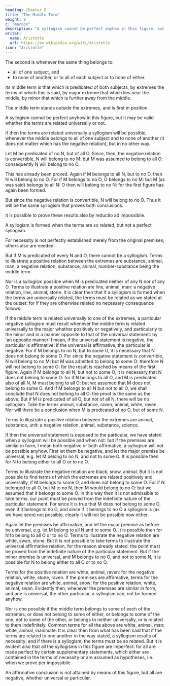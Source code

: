 ```yaml
---
heading: Chapter 5
title: "The Middle Term"
weight: 8
c: "maroon"
description: "A syllogism cannot be perfect anyhow in this figure, but it may be valid whether the terms are related universally or not"
writer:
  name: Aristotle 
  url: https://en.wikipedia.org/wiki/Aristotle
icon: "Aristotle"
---
```




The second is whenever the same thing belongs to:
- all of one subject, and
- to none of another, or
 to all of each subject or to none of either.

Its middle term is that which is predicated of both subjects, by extremes the terms of which this is said, by major extreme that which lies near the middle, by minor that which is further away from the middle.

The middle term stands outside the extremes, and is first in position.

A syllogism cannot be perfect anyhow in this figure, but it may be valid whether the terms are related universally or not.

If then the terms are related universally a syllogism will be possible, whenever the middle
belongs to all of one subject and to none of another (it does not matter which has the negative
relation), but in no other way. 

Let M be predicated of no N, but of all O. Since, then, the negative relation is convertible, N will belong to no M: but M was assumed to belong to all O:
consequently N will belong to no O. 

This has already been proved. Again if M belongs to all N,
but to no O, then N will belong to no O. For if M belongs to no O, O belongs to no M: but M (as
was said) belongs to all N: O then will belong to no N: for the first figure has again been formed.

But since the negative relation is convertible, N will belong to no O. Thus it will be the same
syllogism that proves both conclusions.

It is possible to prove these results also by reductio ad impossibile.

A syllogism is formed when the terms are so related, but not a perfect syllogism.

For necessity is not perfectly established merely from the original premises; others
also are needed.

But if M is predicated of every N and O, there cannot be a syllogism. Terms to illustrate a
positive relation between the extremes are substance, animal, man; a negative relation, substance, animal, number-substance being the middle term.

Nor is a syllogism possible when M is predicated neither of any N nor of any O. Terms to
illustrate a positive relation are line, animal, man: a negative relation, line, animal, stone.
It is clear then that if a syllogism is formed when the terms are universally related, the terms
must be related as we stated at the outset: for if they are otherwise related no necessary
consequence follows.

If the middle term is related universally to one of the extremes, a particular negative syllogism
must result whenever the middle term is related universally to the major whether positively or
negatively, and particularly to the minor and in a manner opposite to that of the universal
statement: by 'an opposite manner' I mean, if the universal statement is negative, the particular is affirmative: if the universal is affirmative, the particular is negative. For if M belongs to no N, but to some O, it is necessary that N does not belong to some O. For since the negative statement is convertible, N will belong to no M: but M was admitted to belong to some O: therefore N will not belong to some O: for the result is reached by means of the first figure. Again if M belongs to all N, but not to some O, it is necessary that N does not belong to some O: for if N belongs to all O, and M is predicated also of all N, M must belong to all O: but we assumed that M does not belong to some O. And if M belongs to all N but not to all O, we shall conclude that N does not belong to all O: the proof is the same as the above. But if M is predicated of all O, but not of all N, there will be no syllogism. Take the terms animal, substance, raven; animal, white, raven. Nor will there be a conclusion when M is predicated of no O, but of some N. 

Terms to illustrate a positive relation between the extremes are animal, substance, unit: a negative relation, animal, substance, science.

If then the universal statement is opposed to the particular, we have stated when a syllogism will
be possible and when not: but if the premises are similar in form, I mean both negative or both
affirmative, a syllogism will not be possible anyhow. First let them be negative, and let the major premise be universal, e.g. let M belong to no N, and not to some O. It is possible then for N to belong either to all O or to no O. 

Terms to illustrate the negative relation are black, snow,
animal. But it is not possible to find terms of which the extremes are related positively and
universally, if M belongs to some O, and does not belong to some O. For if N belonged to all O,
but M to no N, then M would belong to no O: but we assumed that it belongs to some O. In this
way then it is not admissible to take terms: our point must be proved from the indefinite nature of
the particular statement. For since it is true that M does not belong to some O, even if it belongs
to no O, and since if it belongs to no O a syllogism is (as we have seen) not possible, clearly it
will not be possible now either.

Again let the premises be affirmative, and let the major premise as before be universal, e.g. let M
belong to all N and to some O. It is possible then for N to belong to all O or to no O. Terms to
illustrate the negative relation are white, swan, stone. But it is not possible to take terms to
illustrate the universal affirmative relation, for the reason already stated: the point must be
proved from the indefinite nature of the particular statement. But if the minor premise is
universal, and M belongs to no O, and not to some N, it is possible for N to belong either to all O or to no O.

Terms for the positive relation are white, animal, raven: for the negative relation,
white, stone, raven. If the premises are affirmative, terms for the negative relation are white,
animal, snow; for the positive relation, white, animal, swan. Evidently then, whenever the
premises are similar in form, and one is universal, the other particular, a syllogism can, not be
formed anyhow. 

Nor is one possible if the middle term belongs to some of each of the extremes,
or does not belong to some of either, or belongs to some of the one, not to some of the other, or
belongs to neither universally, or is related to them indefinitely. Common terms for all the above
are white, animal, man: white, animal, inanimate. It is clear then from what has been said that if
the terms are related to one another in the way stated, a syllogism results of necessity; and if
there is a syllogism, the terms must be so related. But it is evident also that all the syllogisms in this figure are imperfect: for all are made perfect by certain supplementary statements, which either are contained in the terms of necessity or are assumed as hypotheses, i.e. when we prove per impossibile. 

An affirmative conclusion is not attained by means of this
figure, but all are negative, whether universal or particular.


